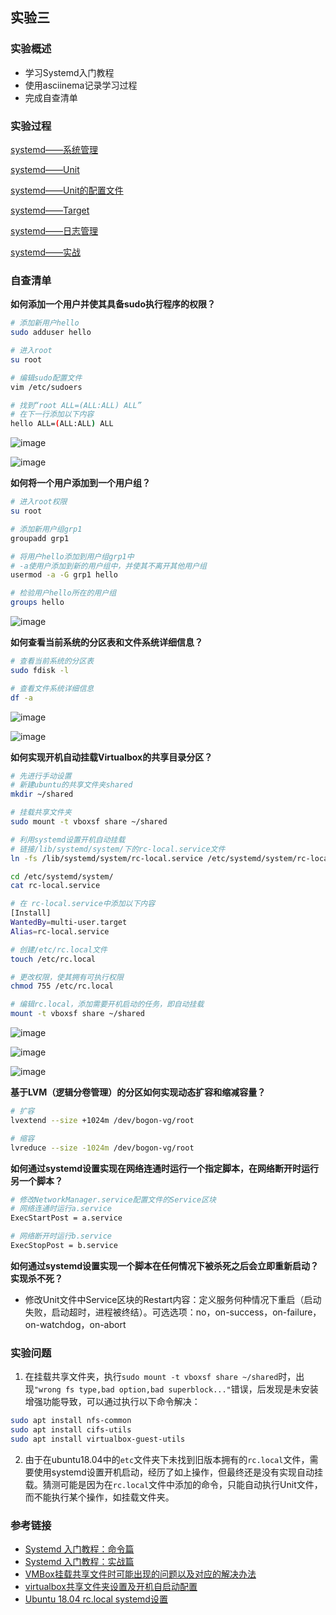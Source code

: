 ## 实验三
### 实验概述
- 学习Systemd入门教程
- 使用asciinema记录学习过程
- 完成自查清单

### 实验过程
[systemd——系统管理](https://asciinema.org/a/KIdGX5Aq69ujpHeg17aqmiWJb)

[systemd——Unit](https://asciinema.org/a/rlvh1lwTX3CM8iLRx69yQyrJh)

[systemd——Unit的配置文件](https://asciinema.org/a/kwTMYneG1qNxqtmk68PnQhs9W)

[systemd——Target](https://asciinema.org/a/UX23CFhwYYc28pM37YUhagt8n)

[systemd——日志管理](https://asciinema.org/a/puLafHLoLmCWLtEKtq3WHgfMv)

[systemd——实战](https://asciinema.org/a/GkP4Zp7OZ1QlrupmyKD3m2Qgn)

### 自查清单
**如何添加一个用户并使其具备sudo执行程序的权限？**
```bash
# 添加新用户hello
sudo adduser hello

# 进入root
su root

# 编辑sudo配置文件
vim /etc/sudoers

# 找到“root ALL=(ALL:ALL) ALL”
# 在下一行添加以下内容
hello ALL=(ALL:ALL) ALL
```

![image](AddUser.jpg)

![image](AddToRoot.jpg)

**如何将一个用户添加到一个用户组？**
```bash
# 进入root权限
su root

# 添加新用户组grp1
groupadd grp1

# 将用户hello添加到用户组grp1中
# -a使用户添加到新的用户组中，并使其不离开其他用户组
usermod -a -G grp1 hello

# 检验用户hello所在的用户组
groups hello
```

![image](AddToGroup.jpg)

**如何查看当前系统的分区表和文件系统详细信息？**
```bash
# 查看当前系统的分区表
sudo fdisk -l

# 查看文件系统详细信息
df -a
```

![image](fdisk.jpg)

![image](df.jpg)

**如何实现开机自动挂载Virtualbox的共享目录分区？**
```bash
# 先进行手动设置
# 新建ubuntu的共享文件夹shared
mkdir ~/shared

# 挂载共享文件夹
sudo mount -t vboxsf share ~/shared

# 利用systemd设置开机自动挂载
# 链接/lib/systemd/system/下的rc-local.service文件
ln -fs /lib/systemd/system/rc-local.service /etc/systemd/system/rc-local.service 

cd /etc/systemd/system/  
cat rc-local.service  

# 在 rc-local.service中添加以下内容
[Install]  
WantedBy=multi-user.target  
Alias=rc-local.service  

# 创建/etc/rc.local文件
touch /etc/rc.local 

# 更改权限，使其拥有可执行权限
chmod 755 /etc/rc.local

# 编辑rc.local，添加需要开机启动的任务，即自动挂载
mount -t vboxsf share ~/shared
```

![image](ShareSetting.jpg)

![image](rc.local.jpg)

![image](rc-local.service.jpg)

**基于LVM（逻辑分卷管理）的分区如何实现动态扩容和缩减容量？**
```bash
# 扩容
lvextend --size +1024m /dev/bogon-vg/root

# 缩容
lvreduce --size -1024m /dev/bogon-vg/root
```

**如何通过systemd设置实现在网络连通时运行一个指定脚本，在网络断开时运行另一个脚本？**
```bash
# 修改NetworkManager.service配置文件的Service区块
# 网络连通时运行a.service
ExecStartPost = a.service

# 网络断开时运行b.service
ExecStopPost = b.service
```

**如何通过systemd设置实现一个脚本在任何情况下被杀死之后会立即重新启动？实现杀不死？**
- 修改Unit文件中Service区块的Restart内容：定义服务何种情况下重启（启动失败，启动超时，进程被终结）。可选选项：no，on-success，on-failure，on-watchdog，on-abort
### 实验问题
1. 在挂载共享文件夹，执行```sudo mount -t vboxsf share ~/shared```时，出现```"wrong fs type,bad option,bad superblock..."```错误，后发现是未安装增强功能导致，可以通过执行以下命令解决：
```bash
sudo apt install nfs-common
sudo apt install cifs-utils
sudo apt install virtualbox-guest-utils
```
2. 由于在ubuntu18.04中的```etc```文件夹下未找到旧版本拥有的```rc.local```文件，需要使用systemd设置开机启动，经历了如上操作，但最终还是没有实现自动挂载。猜测可能是因为在```rc.local```文件中添加的命令，只能自动执行Unit文件，而不能执行某个操作，如挂载文件夹。
### 参考链接
- [Systemd 入门教程：命令篇](http://www.ruanyifeng.com/blog/2016/03/systemd-tutorial-commands.html)
- [Systemd 入门教程：实战篇](http://www.ruanyifeng.com/blog/2016/03/systemd-tutorial-part-two.html)
- [VMBox挂载共享文件时可能出现的问题以及对应的解决办法](https://blog.csdn.net/l349074299/article/details/77869317)
- [virtualbox共享文件夹设置及开机自启动配置](https://www.cnblogs.com/it-book/p/9278758.html)
- [Ubuntu 18.04 rc.local systemd设置](https://www.centos.bz/2018/05/ubuntu-18-04-rc-local-systemd%E8%AE%BE%E7%BD%AE/)